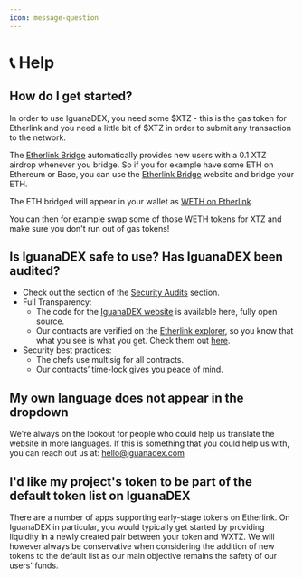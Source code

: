 ```yaml
---
icon: message-question
---
```


# 📞 Help

## How do I get started?

In order to use IguanaDEX, you need some $XTZ - this is the gas token for Etherlink and you need a little bit of $XTZ in order to submit any transaction to the network.

The [Etherlink Bridge](https://etherlinkbridge.com) automatically provides new users with a 0.1 XTZ airdrop whenever you bridge. So if you for example have some ETH on Ethereum or Base, you can use the [Etherlink Bridge](https://etherlinkbridge.com) website and bridge your ETH.

The ETH bridged will appear in your wallet as [WETH on Etherlink](https://explorer.etherlink.com/address/0xfc24f770F94edBca6D6f885E12d4317320BcB401).

You can then for example swap some of those WETH tokens for XTZ and make sure you don't run out of gas tokens!



## Is IguanaDEX safe to use? Has IguanaDEX been audited?

* Check out the section of the [Security Audits](iguanadex-on-mainnet/security-audits.md) section.
* Full Transparency:
  * The code for the [IguanaDEX website](https://iguanadex.com) is available here, fully open source.
  * Our contracts are verified on the [Etherlink explorer](https://explorer.etherlink.com), so you know that what you see is what you get. Check them out [here](iguanadex-on-mainnet/contract-addresses.md).
* Security best practices:
  * The chefs use multisig for all contracts.
  * Our contracts’ time-lock gives you peace of mind.



## My own language does not appear in the dropdown

We're always on the lookout for people who could help us translate the website in more languages. If this is something that you could help us with, you can reach out us at: hello@iguanadex.com



## I'd like my project's token to be part of the default token list on IguanaDEX

There are a number of apps supporting early-stage tokens on Etherlink. On IguanaDEX in particular, you would typically get started by providing liquidity in a newly created pair between your token and WXTZ. We will however always be conservative when considering the addition of new tokens to the default list as our main objective remains the safety of our users' funds.



